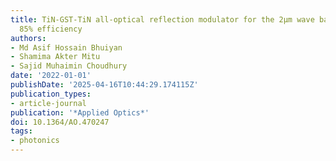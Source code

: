 ```yaml
---
title: TiN-GST-TiN all-optical reflection modulator for the 2μm wave band reaching
  85% efficiency
authors:
- Md Asif Hossain Bhuiyan
- Shamima Akter Mitu
- Sajid Muhaimin Choudhury
date: '2022-01-01'
publishDate: '2025-04-16T10:44:29.174115Z'
publication_types:
- article-journal
publication: '*Applied Optics*'
doi: 10.1364/AO.470247
tags:
- photonics
---
```

